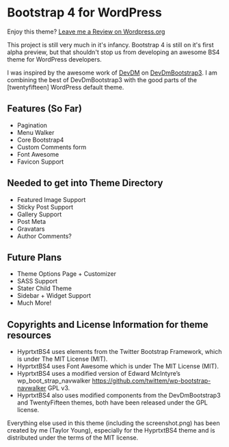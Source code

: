 # Bootstrap 4 for WordPress

Enjoy this theme? [Leave me a Review on Wordpress.org](https://wordpress.org/support/view/theme-reviews/bootstrap-four#postform)

This project is still very much in it's infancy. Bootstrap 4 is still on it's first alpha preview, but that shouldn't stop us from developing an awesome BS4 theme for WordPress developers.

I was inspired by the awesome work of [DevDM](http://devdm.com/) on [DevDmBootstrap3](https://github.com/dannymachal/DevDmBootstrap3). I am combining the best of DevDmBootstrap3 with the good parts of the [twentyfifteen] WordPress default theme.

## Features (So Far)

* Pagination
* Menu Walker
* Core Bootstrap4
* Custom Comments form
* Font Awesome
* Favicon Support

## Needed to get into Theme Directory

* Featured Image Support
* Sticky Post Support
* Gallery Support
* Post Meta
* Gravatars
* Author Comments?

## Future Plans

* Theme Options Page + Customizer
* SASS Support
* Stater Child Theme
* Sidebar + Widget Support
* Much More!

## Copyrights and License Information for theme resources

* HyprtxtBS4 uses elements from the Twitter Bootstrap Framework, which is under The MIT License (MIT).
* HyprtxtBS4 uses Font Awesome which is under The MIT License (MIT).
* HyprtxtBS4 uses a modified version of Edward McIntyre’s wp_boot_strap_navwalker https://github.com/twittem/wp-bootstrap-navwalker GPL v3.
* HyprtxtBS4 also uses modified components from the DevDmBootstrap3 and TwentyFifteen themes, both have been released under the GPL license.

Everything else used in this theme (including the screenshot.png) has been created by me (Taylor Young), especially for the HyprtxtBS4 theme and is distributed under the terms of the MIT license.
